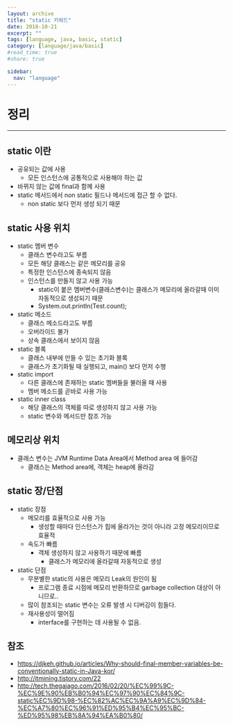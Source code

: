 ```yaml
---
layout: archive
title: "static 키워드"
date: 2018-10-21
excerpt: ""
tags: [language, java, basic, static]
category: [language/java/basic]
#read_time: true
#share: true

sidebar:
  nav: "language"
---
```


# 정리

* * *

## static 이란

* 공유되는 값에 사용
  * 모든 인스턴스에 공통적으로 사용해야 하는 값
* 바뀌지 않는 값에 final과 함께 사용
* static 메서드에서 non static 필드나 메서드에 접근 할 수 없다.
  * non static 보다 먼저 생성 되기 때문

## static 사용 위치

* static 멤버 변수
  * 클래스 변수라고도 부름
  * 모든 해당 클래스는 같은 메모리를 공유
  * 특정한 인스턴스에 종속되지 않음
  * 인스턴스를 만들지 않고 사용 가능
    * static이 붙은 멤버변수(클래스변수)는 클래스가 메모리에 올라갈때 이미 자동적으로 생성되기 때문
    * System.out.println(Test.count);
* static 메소드
  * 클래스 메소드라고도 부름
  * 오버라이드 불가
  * 상속 클래스에서 보이지 않음
* static 블록
  * 클래스 내부에 만들 수 있는 초기화 블록
  * 클래스가 초기화될 때 실행되고, main() 보다 먼저 수행
* static import
  * 다른 클래스에 존재하는 static 멤버들을 불러올 때 사용
  * 멤버 메소드를 곧바로 사용 가능
* static inner class
  * 해당 클래스의 객체를 따로 생성하지 않고 사용 가능
  * static 변수와 메서드만 참조 가능

## 메모리상 위치

* 클래스 변수는 JVM Runtime Data Area에서 Method area 에 들어감
  * 클래스는 Method area에, 객체는 heap에 올라감

## static 장/단점

* static 장점
  * 메모리를 효율적으로 사용 가능
    * 생성할 때마다 인스턴스가 힙에 올라가는 것이 아니라 고정 메모리이므로 효율적
  * 속도가 빠름
    * 객체 생성하지 않고 사용하기 때문에 빠름
      * 클래스가 메모리에 올라갈때 자동적으로 생성
* static 단점
  * 무분별한 static의 사용은 메모리 Leak의 원인이 됨
    * 프로그램 종료 시점에 메모리 반환하므로 garbage collection 대상이 아니므로..
  * 많이 참조되는 static 변수는 오류 발생 시 디버깅이 힘들다.
  * 재사용성이 떨어짐
    * interface를 구현하는 데 사용될 수 없음.

## 참조

* <https://djkeh.github.io/articles/Why-should-final-member-variables-be-conventionally-static-in-Java-kor/>
* <http://itmining.tistory.com/22>
* <http://tech.thegajago.com/2016/02/20/%EC%99%9C-%EC%9E%90%EB%B0%94%EC%97%90%EC%84%9C-static%EC%9D%98-%EC%82%AC%EC%9A%A9%EC%9D%84-%EC%A7%80%EC%96%91%ED%95%B4%EC%95%BC-%ED%95%98%EB%8A%94%EA%B0%80/>